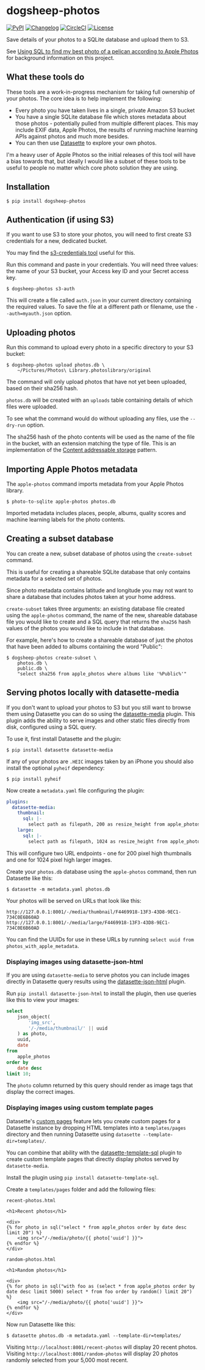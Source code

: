 # dogsheep-photos

[![PyPI](https://img.shields.io/pypi/v/dogsheep-photos.svg)](https://pypi.org/project/dogsheep-photos/)
[![Changelog](https://img.shields.io/github/v/release/dogsheep/dogsheep-photos?include_prereleases&label=changelog)](https://github.com/dogsheep/dogsheep-photos/releases)
[![CircleCI](https://circleci.com/gh/dogsheep/dogsheep-photos.svg?style=svg)](https://circleci.com/gh/dogsheep/dogsheep-photos)
[![License](https://img.shields.io/badge/license-Apache%202.0-blue.svg)](https://github.com/dogsheep/dogsheep-photos/blob/master/LICENSE)

Save details of your photos to a SQLite database and upload them to S3.

See [Using SQL to find my best photo of a pelican according to Apple Photos](https://simonwillison.net/2020/May/21/apple-photos-sqlite/) for background information on this project.

## What these tools do

These tools are a work-in-progress mechanism for taking full ownership of your photos. The core idea is to help implement the following:

* Every photo you have taken lives in a single, private Amazon S3 bucket
* You have a single SQLite database file which stores metadata about those photos - potentially pulled from multiple different places. This may include EXIF data, Apple Photos, the results of running machine learning APIs against photos and much more besides.
* You can then use [Datasette](https://github.com/simonw/datasette) to explore your own photos.

I'm a heavy user of Apple Photos so the initial releases of this tool will have a bias towards that, but ideally I would like a subset of these tools to be useful to people no matter which core photo solution they are using.

## Installation

    $ pip install dogsheep-photos

## Authentication (if using S3)

If you want to use S3 to store your photos, you will need to first create S3 credentials for a new, dedicated bucket.

You may find the [s3-credentials tool](https://github.com/simonw/s3-credentials) useful for this.

Run this command and paste in your credentials. You will need three values: the name of your S3 bucket, your Access key ID and your Secret access key.

    $ dogsheep-photos s3-auth

This will create a file called `auth.json` in your current directory containing the required values. To save the file at a different path or filename, use the `--auth=myauth.json` option.

## Uploading photos

Run this command to upload every photo in a specific directory to your S3 bucket:

    $ dogsheep-photos upload photos.db \
        ~/Pictures/Photos\ Library.photoslibrary/original

The command will only upload photos that have not yet been uploaded, based on their sha256 hash.

`photos.db` will be created with an `uploads` table containing details of which files were uploaded.

To see what the command would do without uploading any files, use the `--dry-run` option.

The sha256 hash of the photo contents will be used as the name of the file in the bucket, with an extension matching the type of file. This is an implementation of the [Content addressable storage](https://en.wikipedia.org/wiki/Content-addressable_storage) pattern.

## Importing Apple Photos metadata

The `apple-photos` command imports metadata from your Apple Photos library.

    $ photo-to-sqlite apple-photos photos.db

Imported metadata includes places, people, albums, quality scores and machine learning labels for the photo contents.

## Creating a subset database

You can create a new, subset database of photos using the `create-subset` command.

This is useful for creating a shareable SQLite database that only contains metadata for a selected set of photos.

Since photo metadata contains latitude and longitude you may not want to share a database that includes photos taken at your home address.

`create-subset` takes three arguments: an existing database file created using the `apple-photos` command, the name of the new, shareable database file you would like to create and a SQL query that returns the `sha256` hash values of the photos you would like to include in that database.

For example, here's how to create a shareable database of just the photos that have been added to albums containing the word "Public":

    $ dogsheep-photos create-subset \
        photos.db \
        public.db \
        "select sha256 from apple_photos where albums like '%Public%'"

## Serving photos locally with datasette-media

If you don't want to upload your photos to S3 but you still want to browse them using Datasette you can do so using the [datasette-media](https://github.com/simonw/datasette-media) plugin. This plugin adds the ability to serve images and other static files directly from disk, configured using a SQL query.

To use it, first install Datasette and the plugin:

    $ pip install datasette datasette-media

If any of your photos are `.HEIC` images taken by an iPhone you should also install the optional `pyheif` dependency:

    $ pip install pyheif

Now create a `metadata.yaml` file configuring the plugin:

```yaml
plugins:
  datasette-media:
    thumbnail:
      sql: |-
        select path as filepath, 200 as resize_height from apple_photos where uuid = :key
    large:
      sql: |-
        select path as filepath, 1024 as resize_height from apple_photos where uuid = :key
```
This will configure two URL endpoints - one for 200 pixel high thumbnails and one for 1024 pixel high larger images.

Create your `photos.db` database using the `apple-photos` command, then run Datasette like this:

    $ datasette -m metadata.yaml photos.db

Your photos will be served on URLs that look like this:

    http://127.0.0.1:8001/-/media/thumbnail/F4469918-13F3-43D8-9EC1-734C0E6B60AD
    http://127.0.0.1:8001/-/media/large/F4469918-13F3-43D8-9EC1-734C0E6B60AD

You can find the UUIDs for use in these URLs by running `select uuid from photos_with_apple_metadata`.

### Displaying images using datasette-json-html

If you are using `datasette-media` to serve photos you can include images directly in Datasette query results using the [datasette-json-html](https://github.com/simonw/datasette-json-html) plugin.

Run `pip install datasette-json-html` to install the plugin, then use queries like this to view your images:

```sql
select
    json_object(
        'img_src',
        '/-/media/thumbnail/' || uuid
    ) as photo,
    uuid,
    date
from
    apple_photos
order by
    date desc
limit 10;
```
The `photo` column returned by this query should render as image tags that display the correct images.

### Displaying images using custom template pages

Datasette's [custom pages](https://datasette.readthedocs.io/en/stable/custom_templates.html#custom-pages) feature lets you create custom pages for a Datasette instance by dropping HTML templates into a `templates/pages` directory and then running Datasette using `datasette --template-dir=templates/`.

You can combine that ability with the [datasette-template-sql](https://github.com/simonw/datasette-template-sql) plugin to create custom template pages that directly display photos served by `datasette-media`.

Install the plugin using `pip install datasette-template-sql`.

Create a `templates/pages` folder and add the following files:

`recent-photos.html`
```html+jinja
<h1>Recent photos</h1>

<div>
{% for photo in sql("select * from apple_photos order by date desc limit 20") %}
    <img src="/-/media/photo/{{ photo['uuid'] }}">
{% endfor %}
</div>
```
`random-photos.html`
```html+jinja
<h1>Random photos</h1>

<div>
{% for photo in sql("with foo as (select * from apple_photos order by date desc limit 5000) select * from foo order by random() limit 20") %}
    <img src="/-/media/photo/{{ photo['uuid'] }}">
{% endfor %}
</div>
```
Now run Datasette like this:

    $ datasette photos.db -m metadata.yaml --template-dir=templates/

Visiting `http://localhost:8001/recent-photos` will display 20 recent photos. Visiting `http://localhost:8001/random-photos` will display 20 photos randomly selected from your 5,000 most recent.

